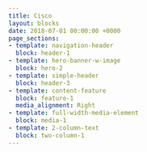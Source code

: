 ```yaml
---
title: Cisco
layout: blocks
date: 2018-07-01 00:00:00 +0000
page_sections:
- template: navigation-header
  block: header-1
- template: hero-banner-w-image
  block: hero-2
- template: simple-header
  block: header-3
- template: content-feature
  block: feature-1
  media_alignment: Right
- template: full-width-media-element
  block: media-1
- template: 2-column-text
  block: two-column-1
---
```

